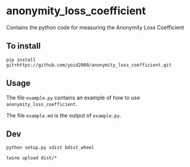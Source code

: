 # anonymity_loss_coefficient
Contains the python code for measuring the Anonymity Loss Coefficient

## To install

`pip install git+https://github.com/yoid2000/anonymity_loss_coefficient.git`

## Usage

The file `example.py` contains an example of how to use `anonymity_loss_coefficient`. 

The file `example.md` is the output of `example.py`.

## Dev

`python setup.py sdist bdist_wheel`

`twine upload dist/*`